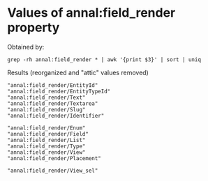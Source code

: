 # Values of annal:field_render property

Obtained by:

    grep -rh annal:field_render * | awk '{print $3}' | sort | uniq

Results (reorganized and "attic" values removed)

    "annal:field_render/EntityId"
    "annal:field_render/EntityTypeId"
    "annal:field_render/Text"
    "annal:field_render/Textarea"
    "annal:field_render/Slug"
    "annal:field_render/Identifier"

    "annal:field_render/Enum"
    "annal:field_render/Field"
    "annal:field_render/List"
    "annal:field_render/Type"
    "annal:field_render/View"
    "annal:field_render/Placement"

    "annal:field_render/View_sel"
